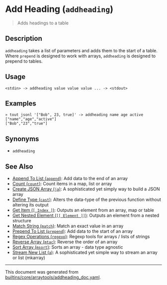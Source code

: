 # Add Heading (`addheading`)

> Adds headings to a table

## Description

`addheading` takes a list of parameters and adds them to the start of a table.
Where `prepend` is designed to work with arrays, `addheading` is designed to
prepend to tables.

## Usage

```
<stdin> -> addheading value value value ... -> <stdout>
```

## Examples

```
» tout jsonl '["Bob", 23, true]' -> addheading name age active                                                                                   
["name","age","active"]
["Bob","23","true"]
```

## Synonyms

* `addheading`


## See Also

* [Append To List (`append`)](../commands/append.md):
  Add data to the end of an array
* [Count (`count`)](../commands/count.md):
  Count items in a map, list or array
* [Create JSON Array (`ja`)](../commands/ja.md):
  A sophisticated yet simply way to build a JSON array
* [Define Type (`cast`)](../commands/cast.md):
  Alters the data-type of the previous function without altering its output
* [Get Item (`[ Index ]`)](../parser/item-index.md):
  Outputs an element from an array, map or table
* [Get Nested Element (`[[ Element ]]`)](../parser/element.md):
  Outputs an element from a nested structure
* [Match String (`match`)](../commands/match.md):
  Match an exact value in an array
* [Prepend To List (`prepend`)](../commands/prepend.md):
  Add data to the start of an array
* [Regex Operations (`regexp`)](../commands/regexp.md):
  Regexp tools for arrays / lists of strings
* [Reverse Array (`mtac`)](../commands/mtac.md):
  Reverse the order of an array
* [Sort Array (`msort`)](../commands/msort.md):
  Sorts an array - data type agnostic
* [Stream New List (`a`)](../commands/a.md):
  A sophisticated yet simple way to stream an array or list (mkarray)

<hr/>

This document was generated from [builtins/core/arraytools/addheading_doc.yaml](https://github.com/lmorg/murex/blob/master/builtins/core/arraytools/addheading_doc.yaml).